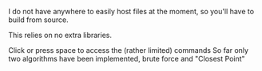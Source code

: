 I do not have anywhere to easily host files at the moment, so you'll have to build from source.

This relies on no extra libraries. 

Click or press space to access the (rather limited) commands
So far only two algorithms have been implemented, brute force and "Closest Point"